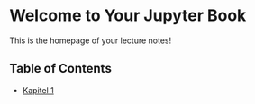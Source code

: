 # Welcome to Your Jupyter Book

This is the homepage of your lecture notes!

## Table of Contents
- [Kapitel 1](kapitel_1.md)
